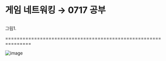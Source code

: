 # 게임 네트워킹 → 0717 공부

## 

그림1. 

===============================================================

![image](https://user-images.githubusercontent.com/68671394/126036880-bb6c052e-6558-4550-a6d8-fc7023c42c1c.png)
